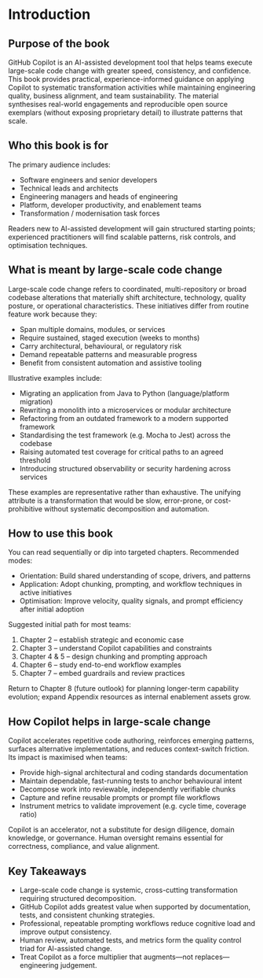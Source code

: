 # Introduction

## Purpose of the book

GitHub Copilot is an AI-assisted development tool that helps teams execute large-scale code change with greater speed, consistency, and confidence. This book provides practical, experience-informed guidance on applying Copilot to systematic transformation activities while maintaining engineering quality, business alignment, and team sustainability. The material synthesises real-world engagements and reproducible open source exemplars (without exposing proprietary detail) to illustrate patterns that scale.

## Who this book is for

The primary audience includes:

- Software engineers and senior developers
- Technical leads and architects
- Engineering managers and heads of engineering
- Platform, developer productivity, and enablement teams
- Transformation / modernisation task forces

Readers new to AI-assisted development will gain structured starting points; experienced practitioners will find scalable patterns, risk controls, and optimisation techniques.

## What is meant by large-scale code change

Large-scale code change refers to coordinated, multi-repository or broad codebase alterations that materially shift architecture, technology, quality posture, or operational characteristics. These initiatives differ from routine feature work because they:

- Span multiple domains, modules, or services
- Require sustained, staged execution (weeks to months)
- Carry architectural, behavioural, or regulatory risk
- Demand repeatable patterns and measurable progress
- Benefit from consistent automation and assistive tooling

Illustrative examples include:

- Migrating an application from Java to Python (language/platform migration)
- Rewriting a monolith into a microservices or modular architecture
- Refactoring from an outdated framework to a modern supported framework
- Standardising the test framework (e.g. Mocha to Jest) across the codebase
- Raising automated test coverage for critical paths to an agreed threshold
- Introducing structured observability or security hardening across services

These examples are representative rather than exhaustive. The unifying attribute is a transformation that would be slow, error-prone, or cost-prohibitive without systematic decomposition and automation.

## How to use this book

You can read sequentially or dip into targeted chapters. Recommended modes:

- Orientation: Build shared understanding of scope, drivers, and patterns
- Application: Adopt chunking, prompting, and workflow techniques in active initiatives
- Optimisation: Improve velocity, quality signals, and prompt efficiency after initial adoption

Suggested initial path for most teams:

1. Chapter 2 – establish strategic and economic case
2. Chapter 3 – understand Copilot capabilities and constraints
3. Chapter 4 & 5 – design chunking and prompting approach
4. Chapter 6 – study end-to-end workflow examples
5. Chapter 7 – embed guardrails and review practices

Return to Chapter 8 (future outlook) for planning longer-term capability evolution; expand Appendix resources as internal enablement assets grow.

## How Copilot helps in large-scale change

Copilot accelerates repetitive code authoring, reinforces emerging patterns, surfaces alternative implementations, and reduces context-switch friction. Its impact is maximised when teams:

- Provide high-signal architectural and coding standards documentation
- Maintain dependable, fast-running tests to anchor behavioural intent
- Decompose work into reviewable, independently verifiable chunks
- Capture and refine reusable prompts or prompt file workflows
- Instrument metrics to validate improvement (e.g. cycle time, coverage ratio)

Copilot is an accelerator, not a substitute for design diligence, domain knowledge, or governance. Human oversight remains essential for correctness, compliance, and value alignment.

## Key Takeaways

- Large-scale code change is systemic, cross-cutting transformation requiring structured decomposition.
- GitHub Copilot adds greatest value when supported by documentation, tests, and consistent chunking strategies.
- Professional, repeatable prompting workflows reduce cognitive load and improve output consistency.
- Human review, automated tests, and metrics form the quality control triad for AI-assisted change.
- Treat Copilot as a force multiplier that augments—not replaces—engineering judgement.
